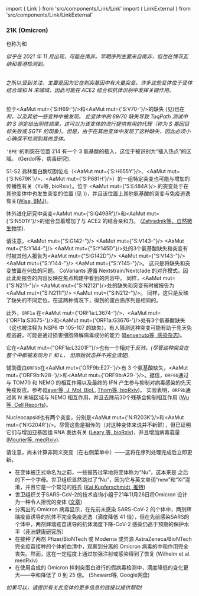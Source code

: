 import { Link } from 'src/components/Link/Link'
import { LinkExternal } from 'src/components/Link/LinkExternal'


<MdxContent filepath="VoCHeader.md'" />

### 21K (Omicron)
也称为<Lin name="BA.1" />和<Who name="Omicron" />

<MdxContent filepath="clusters/OmicronHeader.md" />

<Var name="21K (Omicron)"/> 似乎在 2021 年 11 月出现，可能在南非。早期序列主要来自南非，但也在博茨瓦纳和香港检测到。
<br/><br/>

之所以<Var name="21K (Omicron)" prefix=""/>受到关注，主要是因为它在刺突基因中有大量突变。许多这些变体位于受体结合域和 N 末端域，因此可能在 ACE2 结合和抗体识别中发挥关键作用。
<br/><br/>

位于<AaMut mut={'S:H69-'}/>和<AaMut mut={'S:V70-'}/>的缺失 (见<Mut name="S:H69-"/>)也在 <Var name="20I (Alpha, V1)" prefix=""/>和<Var name="21D (Eta)" prefix=""/>，以及其他一些变种中被发现。 此变体中的 69/70 缺失导致 TaqPath 测试中的 S 测定给出阴性结果，这可以为该变体的流行提供有用的代理（称为 S 基因目标失败或 SGTF 的现象）。但是，由于在其他变体中发现了这种缺失，因此必须小心确保不检测到其他变体。

<code>'EPE'</code>的刺突在位置 214 有一个 3 氨基酸的插入，这位于被识别为“插入热点”的区域。 (<LinkExternal href="https://www.sciencedirect.com/science/article/pii/S0168170222000028">Gerdol等，病毒研究</LinkExternal>).

S1-S2 弗林蛋白酶切割位点（<AaMut mut={'S:H655Y'}/>、<AaMut mut={'S:N679K'}/>、<AaMut mut={'S:P681H'}/>）的一组特定突变也可能与增加的传播性有关（<LinkExternal href="https://www.biorxiv.org/content/10.1101/2021.08.04.455140v1">Yu等, bioRxiv</LinkExternal>）。位于 <AaMut mut={'S:E484A'}/> 的突变处于在其他变体中也发生突变的位置 (见 <Mut name="S:E484"/>))，并且该位置上其他氨基酸的突变与免疫逃逸有关([Wise, BMJ](https://www.bmj.com/content/372/bmj.n359))。

体外进化研究中突变<AaMut mut={'S:Q498R'}/>和<AaMut mut={'S:N501Y'}/>的组合显着增加了与 ACE2 的结合亲和力。 ([Zahradnik等，自然微生物学](https://www.nature.com/articles/s41564-021-00954-4)).

请注意，<AaMut mut={"S:G142-"}/> <AaMut mut={"S:V143-"}/> <AaMut mut={"S:Y144-"}/> <AaMut mut={"S:Y145D"}/>处的3个氨基酸缺失和突变有时被其他人报告为<AaMut mut={"S:G142D"}/> <AaMut mut={"S:V143-"}/> <AaMut mut={"S:Y144-"}/> <AaMut mut={"S:Y145-"}/>。 这只是将缺失和突变放置在何处的问题。 CoVariants 遵循 Nextstrain/Nextclade 的对齐模式，因此此处报告的内容反映在焦点构建中看到的内容中。 同样，<AaMut mut={"S:N211-"}/> <AaMut mut={"S:N212I"}/>处的缺失和突变有时被报告为<AaMut mut={"S:N211I"}/> <AaMut mut={"S:N212-"}/>。 同样，这只是反映了缺失的不同定位。在这两种情况下，得到的蛋白质序列是相同的。

此外，<code>ORF1a</code> 在<AaMut mut={'ORF1a:L3674-'}/>、<AaMut mut={'ORF1a:S3675-'}/>和<AaMut mut={'ORF1a:G3676-'}/>处有3个氨基酸缺失（这也被注释为 NSP6 中 105-107 的缺失）。有人猜测这种突变可能有助于先天免疫逃避，可能是通过损害细胞降解病毒成分的能力 ([Benvenuto等, 感染杂志](https://www.sciencedirect.com/science/article/pii/S0163445320301869))。

它在<AaMut mut={"ORF1a:L3201F"}/>也有一个相对于<Var name="21L (Omicron)" prefix=""/>反转。(尽管这种突变在整个<Var name="21L (Omicron)" prefix=""/>中都被发现为 F 和 L， 但原始状态并不完全清楚).

辅助蛋白<code>ORF9b</code>在<AaMut mut={'ORF9b:E27-'}/>有 3 个氨基酸缺失，<AaMut mut={'ORF9b:N28-'}/>和<AaMut mut={'ORF9b:A29-'}/>。据信，<code>ORF9b</code>通过与 TOM70 和 NEMO 的相互作用以及最终的 IFN 产生参与抑制对病毒感染的先天免疫反应。参考([Bayer等, J. Mol. Biol.](https://doi.org/10.1016/j.jmb.2021.167265), [Thorn等, bioRxiv](https://doi.org/10.1101/2021.06.06.446826))。 实验表明，<code>ORF9b</code>通过其 N 末端区域与 NEMO 相互作用，并且去除前30个残基会抑制相互作用 ([Wu等, Cell Reports](https://doi.org/10.1016/j.celrep.2021.108761))。

Nucleocapsid也有两个突变，分别是<AaMut mut={'N:R203K'}/>和<AaMut mut={'N:G204R'}/>。尽管这些是祖传的（对这种变体来说并不新鲜），但已证明它们与增加亚基因组 RNA 表达有关 ([Leary 等, bioRxiv](https://www.biorxiv.org/content/10.1101/2020.04.10.029454v2))，并且增加病毒载量 ([Mourier等, medRxiv](https://www.medrxiv.org/content/10.1101/2021.05.06.21256706v2)).

请注意，尚未计算非同义突变（在右侧菜单中）——这将在序列处理完成后立即更新。


- 在变体被正式命名为<Who name="Omicron" />之前，一些报告过早地将变体称为“Nu”，这本来是 <Who name="Mu" /> 之后的下一个字母。世卫组织显然跳过了“Nu”，因为它与英文单词“new”和“Xi”混淆，并且它是一个常见的姓氏 ([Kai Kupferschmidt, 推特](https://twitter.com/kakape/status/1464671345070186497))
- 世卫组织关于SARS-CoV-2的技术咨询小组于21年11月26日将Omicron 设计为一种令人担忧的变体 ([文章](https://www.who.int/news/item/26-11-2021-classification-of-omicron-(BA.1)-sars-cov-2-variant-of-concern))
- 分离出的 Omicron 病毒显示，在先前未感染 SARS-CoV-2 的个体中，两剂辉瑞疫苗诱导的抗体不完全免疫逃逸（滴度降低 41 倍），但在先前感染SARS的个体中，两剂辉瑞疫苗诱导的抗体滴度下降-CoV-2 感染仍高于预期的保护水平（[非洲健康研究所](https://www.ahri.org/omicron-incompletely-escapes-immunity-induced-by-the-pfizer-vaccine/)）
- 在接种了两剂 Pfizer/BioNTech 或 Moderna 或异源 AstraZeneca/BioNTech 完全疫苗接种的个体的血清中，观察到分离的 Omicron 病毒的中和作用完全丧失。然而，这在一定程度上通过加强注射或感染得到了恢复 (<LinkExternal href="https://www.medrxiv.org/content/10.1101/2021.12.07.21267432v2">Wilhelm et al. medRxiv</LinkExternal>)
- 在使用合成的 Omicron 样刺突蛋白进行的假病毒检测中，滴度降低的变化更大——中和降低了 0 到 25 倍。 (<LinkExternal href="https://drive.google.com/file/d/1CuxmNYj5cpIuxWXhjjVmuDqntxXwlfXQ/view">Sheward等, Google网盘</LinkExternal>)


_如果可以，请提供有关此变体的更多信息的链接以提供帮助!_
